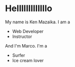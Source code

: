 Helllllllllllllo
=============

My name is Ken Mazaika.  I am a

* Web Developer
* Instructor

And I'm Marco. I'm a 

* Surfer
* Ice cream lover
